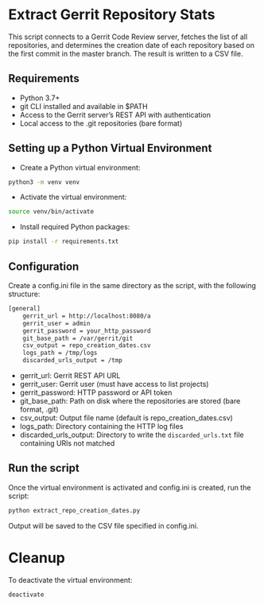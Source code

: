 # Extract Gerrit Repository Stats

This script connects to a Gerrit Code Review server, fetches the list of all repositories,
and determines the creation date of each repository based on the first commit in the master branch.
The result is written to a CSV file.

## Requirements

* Python 3.7+
* git CLI installed and available in $PATH
* Access to the Gerrit server’s REST API with authentication
* Local access to the .git repositories (bare format)

## Setting up a Python Virtual Environment

* Create a Python virtual environment:

```bash
python3 -m venv venv
```

* Activate the virtual environment:

```bash
source venv/bin/activate
```

* Install required Python packages:

```bash
pip install -r requirements.txt
```

## Configuration

Create a config.ini file in the same directory as the script, with the following structure:

```bash
[general]
    gerrit_url = http://localhost:8080/a
    gerrit_user = admin
    gerrit_password = your_http_password
    git_base_path = /var/gerrit/git
    csv_output = repo_creation_dates.csv
    logs_path = /tmp/logs
    discarded_urls_output = /tmp
```

* gerrit_url: Gerrit REST API URL
* gerrit_user: Gerrit user (must have access to list projects)
* gerrit_password: HTTP password or API token
* git_base_path: Path on disk where the repositories are stored (bare format, .git)
* csv_output: Output file name (default is repo_creation_dates.csv)
* logs_path: Directory containing the HTTP log files
* discarded_urls_output: Directory to write the `discarded_urls.txt` file containing URls not matched 

## Run the script

Once the virtual environment is activated and config.ini is created, run the script:

```bash
python extract_repo_creation_dates.py
```

Output will be saved to the CSV file specified in config.ini.

# Cleanup

To deactivate the virtual environment:

```bash
deactivate
```
